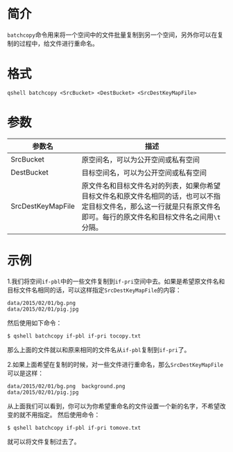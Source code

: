 # 简介

`batchcopy`命令用来将一个空间中的文件批量复制到另一个空间，另外你可以在复制的过程中，给文件进行重命名。

# 格式

```
qshell batchcopy <SrcBucket> <DestBucket> <SrcDestKeyMapFile>
```
# 参数

|参数名|描述|
|---------|-----------|
|SrcBucket|原空间名，可以为公开空间或私有空间|
|DestBucket|目标空间名，可以为公开空间或私有空间|
|SrcDestKeyMapFile|原文件名和目标文件名对的列表，如果你希望目标文件名和原文件名相同的话，也可以不指定目标文件名，那么这一行就是只有原文件名即可。每行的原文件名和目标文件名之间用`\t`分隔。|

# 示例

1.我们将空间`if-pbl`中的一些文件复制到`if-pri`空间中去。如果是希望原文件名和目标文件名相同的话，可以这样指定`SrcDestKeyMapFile`的内容：
```
data/2015/02/01/bg.png
data/2015/02/01/pig.jpg
```
然后使用如下命令：
```
$ qshell batchcopy if-pbl if-pri tocopy.txt
```
那么上面的文件就以和原来相同的文件名从`if-pbl`复制到`if-pri`了。

2.如果上面希望在复制的时候，对一些文件进行重命名，那么`SrcDestKeyMapFile`可以是这样：
```
data/2015/02/01/bg.png	background.png
data/2015/02/01/pig.jpg
```
从上面我们可以看到，你可以为你希望重命名的文件设置一个新的名字，不希望改变的就不用指定。
然后使用命令：
```
$ qshell batchcopy if-pbl if-pri tomove.txt
```
就可以将文件复制过去了。
